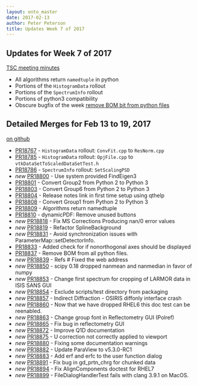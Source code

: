```yaml
---
layout: onto_master
date: 2017-02-13
author: Peter Peterson
title: Updates Week 7 of 2017
---
```

Updates for Week 7 of 2017
--------------------------

[TSC meeting minutes](https://github.com/mantidproject/documents/blob/master/Project-Management/TechnicalSteeringCommittee/meetings/2017/TSC-meeting-2017-02-14.md)


* All algorithms return `namedtuple` in python
* Portions of the `HistogramData` rollout
* Portions of the `SpectrumInfo` rollout
* Portions of python3 compatibility
* Obscure bugfix of the week [remove BOM bit from python files](https://github.com/mantidproject/mantid/pull/18837)

Detailed Merges for Feb 13 to 19, 2017
--------------------------------------
[on github](https://github.com/mantidproject/mantid/pulls?q=is%3Apr+merged%3A2017-02-14..2017-02-19)

* [PR18767](https://github.com/mantidproject/mantid/pull/18767) - `HistogramData` rollout: `ConvFit.cpp` to `ResNorm.cpp`
* [PR18785](https://github.com/mantidproject/mantid/pull/18785) - `HistogramData` rollout: `OpjFile.cpp` to `vtkDataSetToScaledDataSetTest.h`
* [PR18786](https://github.com/mantidproject/mantid/pull/18786) - `SpectrumInfo` rollout: `SetScalingPSD`
* *new* [PR18800](https://github.com/mantidproject/mantid/pull/18800) - Use system provided FindEigen3
* [PR18801](https://github.com/mantidproject/mantid/pull/18801) - Convert Group2 from Python 2 to Python 3
* [PR18803](https://github.com/mantidproject/mantid/pull/18803) - Convert Group6 from Python 2 to Python 3
* [PR18804](https://github.com/mantidproject/mantid/pull/18804) - Release notes link in first time setup using qthelp
* [PR18808](https://github.com/mantidproject/mantid/pull/18808) - Convert Group1 from Python 2 to Python 3
* [PR18809](https://github.com/mantidproject/mantid/pull/18809) - Algorithms return namedtuple
* [PR18810](https://github.com/mantidproject/mantid/pull/18810) - dynamicPDF: Remove unused buttons
* *new* [PR18818](https://github.com/mantidproject/mantid/pull/18818) - Fix MS Corrections Producing nan/0 error values
* *new* [PR18819](https://github.com/mantidproject/mantid/pull/18819) - Refactor SplineBackground
* *new* [PR18831](https://github.com/mantidproject/mantid/pull/18831) - Avoid synchronization issues with ParameterMap::setDetectorInfo.
* [PR18833](https://github.com/mantidproject/mantid/pull/18833) - Added check for if nonorthogonal axes should be displayed
* [PR18837](https://github.com/mantidproject/mantid/pull/18837) - Remove BOM from all python files.
* *new* [PR18839](https://github.com/mantidproject/mantid/pull/18839) - Refs # Fixed the web address
* *new* [PR18850](https://github.com/mantidproject/mantid/pull/18850) - scipy 0.18 dropped nanmean and nanmedian in favor of numpy
* *new* [PR18853](https://github.com/mantidproject/mantid/pull/18853) - Change first spectrum for cropping of LARMOR data in ISIS SANS GUI
* *new* [PR18854](https://github.com/mantidproject/mantid/pull/18854) - Exclude scripts/test directory from packaging
* *new* [PR18857](https://github.com/mantidproject/mantid/pull/18857) - Indirect Diffraction - OSIRIS diffonly interface crash
* *new* [PR18860](https://github.com/mantidproject/mantid/pull/18860) - Now that we have dropped RHEL6 this doc test can be reenabled.
* *new* [PR18863](https://github.com/mantidproject/mantid/pull/18863) - Change group font in Reflectometry GUI (Polref)
* *new* [PR18865](https://github.com/mantidproject/mantid/pull/18865) - Fix bug in reflectometry GUI
* *new* [PR18872](https://github.com/mantidproject/mantid/pull/18872) - Improve Q1D documentation
* *new* [PR18875](https://github.com/mantidproject/mantid/pull/18875) - U correction not correctly applied to viewport
* *new* [PR18880](https://github.com/mantidproject/mantid/pull/18880) - Fixing some documentation warnings
* *new* [PR18882](https://github.com/mantidproject/mantid/pull/18882) - Update ParaView to v5.3.0-RC1
* *new* [PR18883](https://github.com/mantidproject/mantid/pull/18883) - Add erf and erfc to the user function dialog
* *new* [PR18891](https://github.com/mantidproject/mantid/pull/18891) - Fix bug in gd_prtn_chrg for chunked data
* *new* [PR18894](https://github.com/mantidproject/mantid/pull/18894) - Fix AlignComponents doctest for RHEL7
* *new* [PR18899](https://github.com/mantidproject/mantid/pull/18899) - FileDialogHandlerTest fails with clang 3.9.1 on MacOS.
